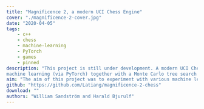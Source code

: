 ```yaml
---
title: "Magnificence 2, a modern UCI Chess Engine"
cover: "./magnificence-2-cover.jpg"
date: "2020-04-05"
tags:
    - c++
    - chess
    - machine-learning
    - PyTorch
    - games
    - pinned
description: "This project is still under development. A modern UCI Chess Engine implemented in C++ with state of the art Bitboards. It is being developed to use
machine learning (via PyTorch) together with a Monte Carlo tree search for playing."
aim: "The aim of this project was to experiment with various machine learning techniques in relation to game tree search. It was also to improve on the general chess engine foundations laid by Magnificence 1. Inspired by AlphaZero and LeelaChessZero."
github: "https://github.com/Latiang/magnificence-2-chess"
download: ""
authors: "William Sandström and Harald Bjurulf"
---
```

